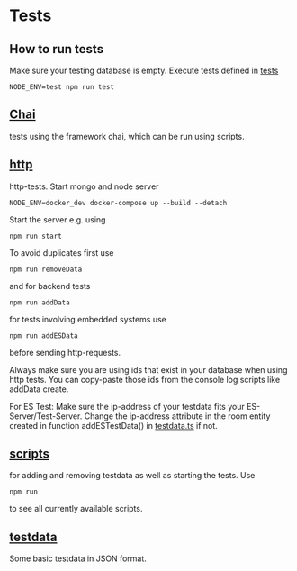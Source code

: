 # Tests

## How to run tests
Make sure your testing database is empty.
Execute tests defined in [tests](src/tests/testdata)
```
NODE_ENV=test npm run test
``` 

## [Chai](../../src/tests/chai)
tests using the framework chai, which can be run using scripts.
## [http](../../src/tests/http)
http-tests.
Start mongo and node server
```
NODE_ENV=docker_dev docker-compose up --build --detach
```
Start the server e.g. using
```
npm run start
```

To avoid duplicates first use
```
npm run removeData
```
and for backend tests
```
npm run addData
```
for tests involving embedded systems use
```
npm run addESData
```
before sending http-requests.

Always make sure you are using ids that exist in your database when using http tests.
You can copy-paste those ids from the console log scripts like addData create.

For ES Test: Make sure the ip-address of your testdata fits your ES-Server/Test-Server. Change the ip-address attribute in the room
entity created in function addESTestData() in [testdata.ts](../../src/tests/scripts/testdata.ts) if not.
## [scripts](../../src/tests/scripts)
for adding and removing testdata as well as starting the tests.
Use 
```
npm run
```
to see all currently available scripts.
## [testdata](../../src/tests/testdata)
Some basic testdata in JSON format.
